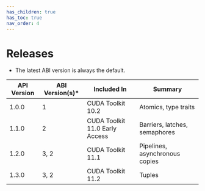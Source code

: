 ```yaml
---
has_children: true
has_toc: true
nav_order: 4
---
```


# Releases

* The latest ABI version is always the default.

| API Version | ABI Version(s)* | Included In                    | Summary                        |
|-------------|-----------------|--------------------------------|--------------------------------|
| 1.0.0       | 1               | CUDA Toolkit 10.2              | Atomics, type traits           |
| 1.1.0       | 2               | CUDA Toolkit 11.0 Early Access | Barriers, latches, semaphores  |
| 1.2.0       | 3, 2            | CUDA Toolkit 11.1              | Pipelines, asynchronous copies |
| 1.3.0       | 3, 2            | CUDA Toolkit 11.2              | Tuples                         |

